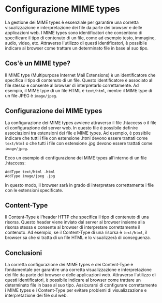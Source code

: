 # Configurazione MIME types

La gestione dei MIME types è essenziale per garantire una corretta visualizzazione e interpretazione dei file da parte dei browser e delle applicazioni web. I MIME types sono identificatori che consentono di specificare il tipo di contenuto di un file, come ad esempio testo, immagine, audio, video, etc. Attraverso l'utilizzo di questi identificatori, è possibile indicare al browser come trattare un determinato file in base al suo tipo.

## Cos'è un MIME type?

Il MIME type (Multipurpose Internet Mail Extensions) è un identificatore che specifica il tipo di contenuto di un file. Questo identificatore è associato al file stesso e consente al browser di interpretarlo correttamente. Ad esempio, il MIME type di un file HTML è `text/html`, mentre il MIME type di un file JPEG è `image/jpeg`.

## Configurazione dei MIME types

La configurazione dei MIME types avviene attraverso il file .htaccess o il file di configurazione del server web. In questo file è possibile definire associazioni tra estensioni dei file e MIME types. Ad esempio, è possibile indicare che tutti i file con estensione .html devono essere trattati come `text/html` o che tutti i file con estensione .jpg devono essere trattati come `image/jpeg`.

Ecco un esempio di configurazione dei MIME types all'interno di un file .htaccess:

```
AddType text/html .html
AddType image/jpeg .jpg
```

In questo modo, il browser sarà in grado di interpretare correttamente i file con le estensioni specificate.

## Content-Type

Il Content-Type è l'header HTTP che specifica il tipo di contenuto di una risorsa. Questo header viene inviato dal server al browser insieme alla risorsa stessa e consente al browser di interpretare correttamente il contenuto. Ad esempio, se il Content-Type di una risorsa è `text/html`, il browser sa che si tratta di un file HTML e lo visualizzerà di conseguenza.

## Conclusioni

La corretta configurazione dei MIME types e dei Content-Type è fondamentale per garantire una corretta visualizzazione e interpretazione dei file da parte dei browser e delle applicazioni web. Attraverso l'utilizzo di questi identificatori, è possibile indicare al browser come trattare un determinato file in base al suo tipo. Assicurarsi di configurare correttamente i MIME types e i Content-Type per evitare problemi di visualizzazione e interpretazione dei file sul web.